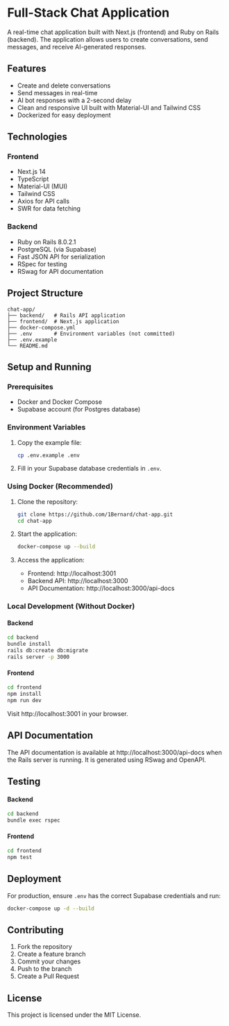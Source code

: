 # Full-Stack Chat Application

A real-time chat application built with Next.js (frontend) and Ruby on Rails (backend). The application allows users to create conversations, send messages, and receive AI-generated responses.

## Features
- Create and delete conversations
- Send messages in real-time
- AI bot responses with a 2-second delay
- Clean and responsive UI built with Material-UI and Tailwind CSS
- Dockerized for easy deployment

## Technologies
### Frontend
- Next.js 14
- TypeScript
- Material-UI (MUI)
- Tailwind CSS
- Axios for API calls
- SWR for data fetching

### Backend
- Ruby on Rails 8.0.2.1
- PostgreSQL (via Supabase)
- Fast JSON API for serialization
- RSpec for testing
- RSwag for API documentation

## Project Structure
```
chat-app/
├── backend/   # Rails API application
├── frontend/  # Next.js application
├── docker-compose.yml
├── .env       # Environment variables (not committed)
├── .env.example
└── README.md
```

## Setup and Running

### Prerequisites
- Docker and Docker Compose
- Supabase account (for Postgres database)

### Environment Variables
1. Copy the example file:
   ```bash
   cp .env.example .env
   ```

2. Fill in your Supabase database credentials in `.env`.

### Using Docker (Recommended)
1. Clone the repository:
   ```bash
   git clone https://github.com/1Bernard/chat-app.git
   cd chat-app
   ```

2. Start the application:
   ```bash
   docker-compose up --build
   ```

3. Access the application:
   - Frontend: http://localhost:3001
   - Backend API: http://localhost:3000
   - API Documentation: http://localhost:3000/api-docs

### Local Development (Without Docker)
#### Backend
```bash
cd backend
bundle install
rails db:create db:migrate
rails server -p 3000
```

#### Frontend
```bash
cd frontend
npm install
npm run dev
```
Visit http://localhost:3001 in your browser.

## API Documentation
The API documentation is available at http://localhost:3000/api-docs when the Rails server is running. It is generated using RSwag and OpenAPI.

## Testing
#### Backend
```bash
cd backend
bundle exec rspec
```

#### Frontend
```bash
cd frontend
npm test
```

## Deployment
For production, ensure `.env` has the correct Supabase credentials and run:
```bash
docker-compose up -d --build
```

## Contributing
1. Fork the repository
2. Create a feature branch
3. Commit your changes
4. Push to the branch
5. Create a Pull Request

## License
This project is licensed under the MIT License.
